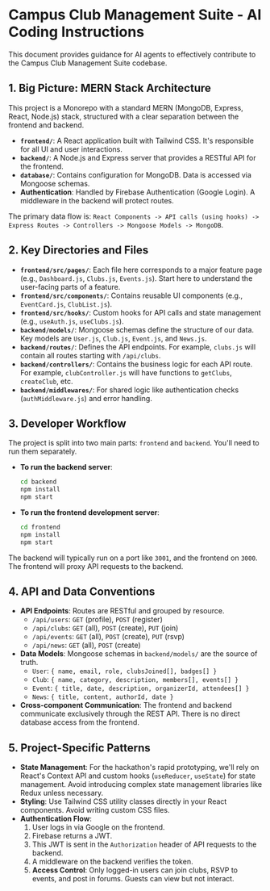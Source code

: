 # Campus Club Management Suite - AI Coding Instructions

This document provides guidance for AI agents to effectively contribute to the Campus Club Management Suite codebase.

## 1. Big Picture: MERN Stack Architecture

This project is a Monorepo with a standard MERN (MongoDB, Express, React, Node.js) stack, structured with a clear separation between the frontend and backend.

-   **`frontend/`**: A React application built with Tailwind CSS. It's responsible for all UI and user interactions.
-   **`backend/`**: A Node.js and Express server that provides a RESTful API for the frontend.
-   **`database/`**: Contains configuration for MongoDB. Data is accessed via Mongoose schemas.
-   **Authentication**: Handled by Firebase Authentication (Google Login). A middleware in the backend will protect routes.

The primary data flow is: `React Components -> API calls (using hooks) -> Express Routes -> Controllers -> Mongoose Models -> MongoDB`.

## 2. Key Directories and Files

-   **`frontend/src/pages/`**: Each file here corresponds to a major feature page (e.g., `Dashboard.js`, `Clubs.js`, `Events.js`). Start here to understand the user-facing parts of a feature.
-   **`frontend/src/components/`**: Contains reusable UI components (e.g., `EventCard.js`, `ClubList.js`).
-   **`frontend/src/hooks/`**: Custom hooks for API calls and state management (e.g., `useAuth.js`, `useClubs.js`).
-   **`backend/models/`**: Mongoose schemas define the structure of our data. Key models are `User.js`, `Club.js`, `Event.js`, and `News.js`.
-   **`backend/routes/`**: Defines the API endpoints. For example, `clubs.js` will contain all routes starting with `/api/clubs`.
-   **`backend/controllers/`**: Contains the business logic for each API route. For example, `clubController.js` will have functions to `getClubs`, `createClub`, etc.
-   **`backend/middlewares/`**: For shared logic like authentication checks (`authMiddleware.js`) and error handling.

## 3. Developer Workflow

The project is split into two main parts: `frontend` and `backend`. You'll need to run them separately.

-   **To run the backend server**:
    ```bash
    cd backend
    npm install
    npm start
    ```
-   **To run the frontend development server**:
    ```bash
    cd frontend
    npm install
    npm start
    ```

The backend will typically run on a port like `3001`, and the frontend on `3000`. The frontend will proxy API requests to the backend.

## 4. API and Data Conventions

-   **API Endpoints**: Routes are RESTful and grouped by resource.
    -   `/api/users`: `GET` (profile), `POST` (register)
    -   `/api/clubs`: `GET` (all), `POST` (create), `PUT` (join)
    -   `/api/events`: `GET` (all), `POST` (create), `PUT` (rsvp)
    -   `/api/news`: `GET` (all), `POST` (create)
-   **Data Models**: Mongoose schemas in `backend/models/` are the source of truth.
    -   `User`: `{ name, email, role, clubsJoined[], badges[] }`
    -   `Club`: `{ name, category, description, members[], events[] }`
    -   `Event`: `{ title, date, description, organizerId, attendees[] }`
    -   `News`: `{ title, content, authorId, date }`
-   **Cross-component Communication**: The frontend and backend communicate exclusively through the REST API. There is no direct database access from the frontend.

## 5. Project-Specific Patterns

-   **State Management**: For the hackathon's rapid prototyping, we'll rely on React's Context API and custom hooks (`useReducer`, `useState`) for state management. Avoid introducing complex state management libraries like Redux unless necessary.
-   **Styling**: Use Tailwind CSS utility classes directly in your React components. Avoid writing custom CSS files.
-   **Authentication Flow**:
    1.  User logs in via Google on the frontend.
    2.  Firebase returns a JWT.
    3.  This JWT is sent in the `Authorization` header of API requests to the backend.
    4.  A middleware on the backend verifies the token.
    5.  **Access Control**: Only logged-in users can join clubs, RSVP to events, and post in forums. Guests can view but not interact.
